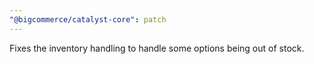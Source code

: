 ```yaml
---
"@bigcommerce/catalyst-core": patch
---
```


Fixes the inventory handling to handle some options being out of stock.

